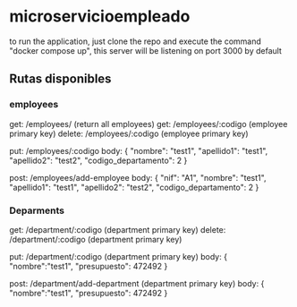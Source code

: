 # microservicioempleado

to run the application, just clone the repo and execute the command "docker compose up", this server will 
be listening on port 3000 by default

## Rutas disponibles

### employees

get: /employees/ (return all employees)
get: /employees/:codigo (employee primary key)
delete: /employees/:codigo (employee primary key)

put: /employees/:codigo
body: {
  "nombre": "test1",
	"apellido1": "test1",
	"apellido2": "test2",
	"codigo_departamento": 2
}

post: /employees/add-employee
body: {
	"nif": "A1",
	"nombre": "test1",
	"apellido1": "test1",
	"apellido2": "test2",
	"codigo_departamento": 2
}

### Deparments

get: /department/:codigo (department primary key)
delete: /department/:codigo (department primary key)

put: /department/:codigo (department primary key)
body: {
  "nombre":"test1",
  "presupuesto": 472492
}

post: /department/add-department (department primary key)
body: {
  "nombre":"test1",
  "presupuesto": 472492
}
